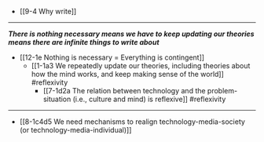 - [[9-4 Why write]]
---
***There is nothing necessary means we have to keep updating our theories means there are infinite things to write about***
  - [[12-1e Nothing is necessary = Everything is contingent]]
    - [[1-1a3 We repeatedly update our theories, including theories about how the mind works, and keep making sense of the world]] #reflexivity
      - [[7-1d2a The relation between technology and the problem-situation (i.e., culture and mind) is reflexive]] #reflexivity
---
- [[8-1c4d5 We need mechanisms to realign technology-media-society (or technology-media-individual)]]
